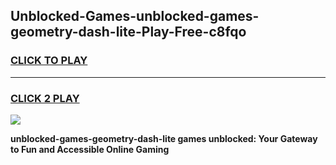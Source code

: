 
## Unblocked-Games-unblocked-games-geometry-dash-lite-Play-Free-c8fqo
<h3>
<a href="https://premium76.site?title=unblocked-games-geometry-dash-lite&ref=18A">CLICK TO PLAY</a></h3>
<hr>

<h3>
<a href="https://premium76.site?title=unblocked-games-geometry-dash-lite&ref=18A">CLICK 2 PLAY</a>
  
</h3>

<a href="https://premium76.site?title=unblocked-games-geometry-dash-lite&ref=18A"><img src="https://clearcache.store/games.png"></a>


**unblocked-games-geometry-dash-lite games unblocked: Your Gateway to Fun and Accessible Online Gaming**
